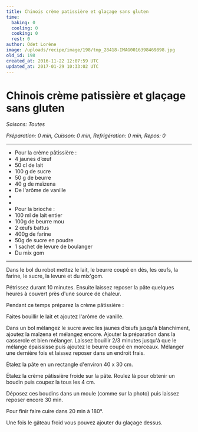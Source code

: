 ```yaml
---
title: Chinois crème patissière et glaçage sans gluten
time:
  baking: 0
  cooling: 0
  cooking: 0
  rest: 0
author: Odet Lorène
image: /uploads/recipe/image/198/tmp_28418-IMAG0016398469898.jpg
old_id: 198
created_at: 2016-11-22 12:07:59 UTC
updated_at: 2017-01-29 10:33:02 UTC
---
```


# Chinois crème patissière et glaçage sans gluten

_Saisons: Toutes_

_Préparation: 0 min, Cuisson: 0 min, Refrigération: 0 min, Repos: 0_

---

- Pour la crème pâtissière :
- 4 jaunes d’œuf
- 50 cl de lait
- 100 g de sucre
- 50 g de beurre
- 40 g de maïzena
- De l'arôme de vanille
-
-
- Pour la brioche :
- 100 ml de lait entier
- 100g de beurre mou
- 2 œufs battus
- 400g de farine
- 50g de sucre en poudre
- 1 sachet de levure de boulanger
- Du mix gom

---

Dans le bol du robot mettez le lait, le beurre coupé en dés, les œufs, la farine, le sucre, la levure et du mix'gom.

Pétrissez durant 10 minutes. Ensuite laissez reposer la pâte quelques heures à couvert près d'une source de chaleur.

Pendant ce temps préparez la crème pâtissière :

Faites bouillir le lait et ajoutez l'arôme de vanille.

Dans un bol mélangez le sucre avec les jaunes d’œufs jusqu'à blanchiment, ajoutez la maïzena et mélangez encore. Ajouter la préparation dans la casserole et bien mélanger. Laissez bouillir 2/3 minutes jusqu'à que le mélange épaississe puis ajoutez le beurre coupé en morceaux. Mélanger une dernière fois et laissez reposer dans un endroit frais.

Étalez la pâte en un rectangle d'environ 40 x 30 cm.

Étalez la crème pâtissière froide sur la pâte. Roulez là pour obtenir un boudin puis coupez la tous les 4 cm.

Déposez ces boudins dans un moule (comme sur la photo) puis laissez reposer encore 30 min.

Pour finir faire cuire dans 20 min à 180°.

Une fois le gâteau froid vous pouvez ajouter du glaçage dessus.
